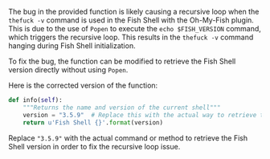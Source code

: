 The bug in the provided function is likely causing a recursive loop when the `thefuck -v` command is used in the Fish Shell with the Oh-My-Fish plugin. This is due to the use of `Popen` to execute the `echo $FISH_VERSION` command, which triggers the recursive loop. This results in the `thefuck -v` command hanging during Fish Shell initialization.

To fix the bug, the function can be modified to retrieve the Fish Shell version directly without using `Popen`.

Here is the corrected version of the function:

```python
def info(self):
    """Returns the name and version of the current shell"""
    version = "3.5.9"  # Replace this with the actual way to retrieve the Fish Shell version
    return u'Fish Shell {}'.format(version)
```

Replace `"3.5.9"` with the actual command or method to retrieve the Fish Shell version in order to fix the recursive loop issue.